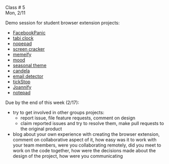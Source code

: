 
<div class="lecture1">

<div class="column_date">

Class # 5 <br>
Mon, 2/11

</div>

<div class="column_materials">
<p markdown="block">

Demo session for student browser extension projects:

- [FacebookPanic](https://github.com/nyu-ossd-s19/FacebookPanic)
- [tabi clock](https://github.com/nyu-ossd-s19/tabi-clock)
- [nopepad](https://github.com/nyu-ossd-s19/nopepad)
- [screen cracker](https://github.com/nyu-ossd-s19/screen-cracker-team-7)
- [memeify](https://github.com/nyu-ossd-s19/memeify-team-1)
- [mood](https://github.com/nyu-ossd-s19/mood)
- [seasonal theme](https://github.com/nyu-ossd-s19/Seasonal-Theme2k19)
- [candela](https://github.com/nyu-ossd-s19/candela-team-10)
- [email detector](https://github.com/nyu-ossd-s19/email-detector-team-12)
- [tickStop](https://github.com/nyu-ossd-s19/tickStop)
- [Joannify](https://github.com/nyu-ossd-s19/Joannify)
- [notepad](https://github.com/nyu-ossd-s19/notepad-team-3)



</p>
</div>


<div class="column_assign">
<p markdown="block">

Due by the end of this week (2/17):
- try to get involved in other groups projects:
  - report issue, file feature requests, comment on design
  - claim reported issues and try to resolve them, make pull requests to the original product
- blog about your own experience with creating the browser extension, comment on collaborative aspect of it, how easy was it to work with your team members, were you collaborating remotely, did you meet to work on the code together, how were the decisions made about the design of the project, how were you communicating




</p>
</div>

</div>
